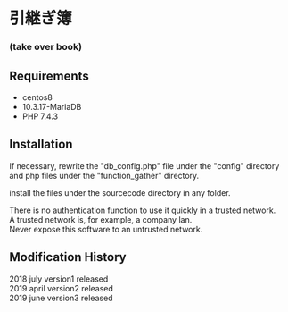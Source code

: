 # 引継ぎ簿
### (take over book)


## Requirements
 - centos8
 - 10.3.17-MariaDB
 - PHP 7.4.3

## Installation
 
 If necessary, rewrite the "db_config.php" file under the "config" directory and php files under the "function_gather" directory.

 install the files under the sourcecode directory in any folder.
 

There is no authentication function to use it quickly in a trusted network.  
A trusted network is, for example, a company lan.  
Never expose this software to an untrusted network. 


## Modification History
2018 july version1 released  
2019 april version2 released  
2019 june version3 released
